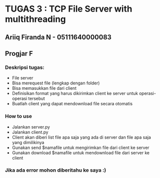 # TUGAS 3 : TCP File Server with multithreading
## Ariiq Firanda N - 05111640000083
## Progjar F

### Deskripsi tugas:
- File server
- Bisa merequest file (lengkap dengan folder)
- Bisa memasukkan file dari client
- Definisikan format yang harus dikirimkan client ke server untuk operasi-operasi tersebut
- Buatlah client yang dapat mendownload file secara otomatis

### How to use
- Jalankan server.py
- Jalankan client.py
- Client akan diberi list file apa saja yang ada di server dan file apa saja yang dimilikinya
- Gunakan send $namafile untuk mengirimkan file dari client ke server
- Gunakan download $namafile untuk mendownload file dari server ke client

### Jika ada error mohon diberitahu ke saya :)

